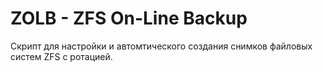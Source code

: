 # ZOLB - ZFS On-Line Backup

Скрипт для настройки и автомтического создания снимков файловых систем ZFS с ротацией.
